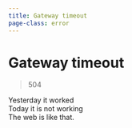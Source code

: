 ```yaml
---
title: Gateway timeout
page-class: error
---
```



Gateway timeout
===============

> 504

Yesterday it worked\
Today it is not working\
The web is like that.
